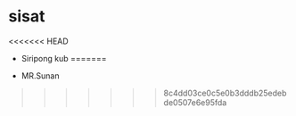 # sisat
<<<<<<< HEAD
* Siripong kub
=======

* MR.Sunan
>>>>>>> 8c4dd03ce0c5e0b3dddb25edebde0507e6e95fda
